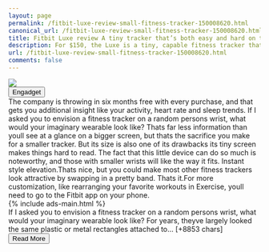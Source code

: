 ```yaml
---
layout: page
permalink: /fitbit-luxe-review-small-fitness-tracker-150008620.html
canonical_url: /fitbit-luxe-review-small-fitness-tracker-150008620.html
title: Fitbit Luxe review A tiny tracker that’s both easy and hard on the eyes | Engadget
description: For $150, the Luxe is a tiny, capable fitness tracker that can track pretty much everything.
url: /fitbit-luxe-review-small-fitness-tracker-150008620.html
comments: false
---
```


<div class="row">
<div class="col-12">
<img src="https://s.yimg.com/os/creatr-uploaded-images/2021-07/3bf0ca52-e04a-11eb-adde-6922f41702ab">
</div>
</div>
<div class="row">
<div class="col-12 mt-2">
<button type="button" class="btn btn-outline-info">Engadget</button>
</div>
</div>
<div class="row">
<div class="col-12">
<div>The company is throwing in six months free with every purchase, and that gets you additional insight like your activity, heart rate and sleep trends. If I asked you to envision a fitness tracker on a random persons wrist, what would your imaginary wearable look like? Thats far less information than youll see at a glance on a bigger screen, but thats the sacrifice you make for a smaller tracker. But its size is also one of its drawbacks  its tiny screen makes things hard to read. The fact that this little device can do so much is noteworthy, and those with smaller wrists will like the way it fits. Instant style elevation.Thats nice, but you could make most other fitness trackers look attractive by swapping in a pretty band. Thats it.For more customization, like rearranging your favorite workouts in Exercise, youll need to go to the Fitbit app on your phone.</div>
</div>
</div>
<div class="row">
<div class="col-12">


<div class="row">
  {% include ads-main.html %}
</div>

<div>If I asked you to envision a fitness tracker on a random persons wrist, what would your imaginary wearable look like? For years, theyve largely looked the same plastic or metal rectangles attached to… [+8853 chars]</div>
</div>
</div>
<div class="row">
<div class="col-12 text-center">
<a href="https://www.engadget.com/fitbit-luxe-review-small-fitness-tracker-150008620.html">
<button type="button" class="btn btn-info">Read More</button>
</a>
</div>
</div>
